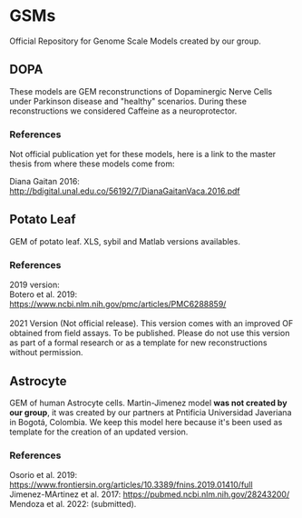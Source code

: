 # GSMs
Official Repository for Genome Scale Models created by our group.

## DOPA
These models are GEM reconstrunctions of Dopaminergic Nerve Cells under Parkinson disease
and "healthy" scenarios. During these reconstructions we considered  Caffeine as a neuroprotector.
### References
Not official publication yet for these models, here is a link to the master thesis from where these models come from:

Diana Gaitan 2016: http://bdigital.unal.edu.co/56192/7/DianaGaitanVaca.2016.pdf


## Potato Leaf
GEM of potato leaf. XLS, sybil and Matlab versions availables.

### References
2019 version: <br>
Botero et al.  2019: https://www.ncbi.nlm.nih.gov/pmc/articles/PMC6288859/<br><br>
2021 Version (Not official release). This version comes with an improved OF obtained from field assays. To be published.
Please do not use this version as part of a formal research or as a template for new reconstructions without permission.


## Astrocyte
GEM of human Astrocyte cells. 
Martin-Jimenez model <b>was not created by our group</b>, it was created by our partners at Pntificia Universidad Javeriana in Bogotá, Colombia.
We keep this model here because it's been used as template for the creation of an updated version.


### References
Osorio et al. 2019: https://www.frontiersin.org/articles/10.3389/fnins.2019.01410/full<br>
Jimenez-MArtinez et al. 2017: https://pubmed.ncbi.nlm.nih.gov/28243200/
<br>
Mendoza et al. 2022: (submitted).
